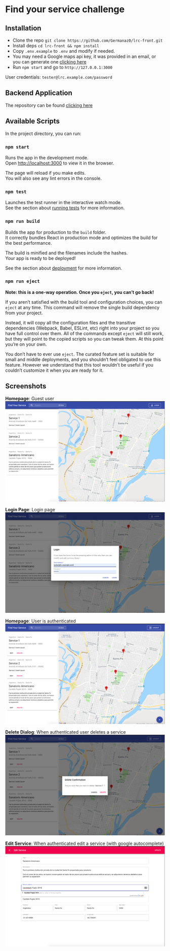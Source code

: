 # Find your service challenge

## Installation

 - Clone the repo `git clone https://github.com/Germanaz0/lrc-front.git`
 - Install deps `cd lrc-front && npm install`
 - Copy `.env.example` to `.env` and modify if needed.
 - You may need a Google maps api key, it was provided in an email, or you can generate one [clicking here](https://developers.google.com/maps/documentation/javascript/get-api-key)
 - Run `npm start` and go to `http://127.0.0.1:3000`

User credentials: `tester@lrc.example.com/password` 
## Backend Application

The repository can be found [clicking here](https://github.com/Germanaz0/lrc-api)

## Available Scripts

In the project directory, you can run:

### `npm start`

Runs the app in the development mode.<br>
Open [http://localhost:3000](http://localhost:3000) to view it in the browser.

The page will reload if you make edits.<br>
You will also see any lint errors in the console.

### `npm test`

Launches the test runner in the interactive watch mode.<br>
See the section about [running tests](https://facebook.github.io/create-react-app/docs/running-tests) for more information.

### `npm run build`

Builds the app for production to the `build` folder.<br>
It correctly bundles React in production mode and optimizes the build for the best performance.

The build is minified and the filenames include the hashes.<br>
Your app is ready to be deployed!

See the section about [deployment](https://facebook.github.io/create-react-app/docs/deployment) for more information.

### `npm run eject`

**Note: this is a one-way operation. Once you `eject`, you can’t go back!**

If you aren’t satisfied with the build tool and configuration choices, you can `eject` at any time. This command will remove the single build dependency from your project.

Instead, it will copy all the configuration files and the transitive dependencies (Webpack, Babel, ESLint, etc) right into your project so you have full control over them. All of the commands except `eject` will still work, but they will point to the copied scripts so you can tweak them. At this point you’re on your own.

You don’t have to ever use `eject`. The curated feature set is suitable for small and middle deployments, and you shouldn’t feel obligated to use this feature. However we understand that this tool wouldn’t be useful if you couldn’t customize it when you are ready for it.


## Screenshots

**Homepage**: Guest user
![Home : LoggedIn](./docs/screenshots/screenshot-home-guest.png)

**Login Page**: Login page
![Home : LoggedIn](./docs/screenshots/screenshot-login-form.png)

**Homepage**: User is authenticated
![Home : LoggedIn](./docs/screenshots/screenshot-home-loggedin.png)

**Delete Dialog**: When authenticated user deletes a service
![Home : LoggedIn](./docs/screenshots/screenshot-delete-service.png)


**Edit Service**: When authenticated edit a service (with google autocomplete)
![Home : LoggedIn](./docs/screenshots/screenshot-edit-service-ac.png)